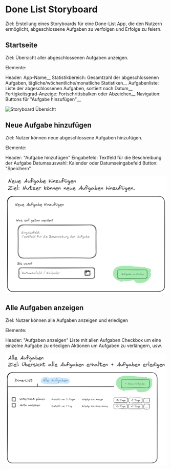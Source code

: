 # Done List Storyboard

Ziel: Erstellung eines Storyboards für eine Done-List App, die den Nutzern ermöglicht, abgeschlossene Aufgaben zu verfolgen und Erfolge zu feiern.

## Startseite

Ziel: Übersicht aller abgeschlossenen Aufgaben anzeigen.

Elemente:

Header: App-Name__
Statistikbereich: Gesamtzahl der abgeschlossenen Aufgaben, tägliche/wöchentliche/monatliche Statistiken__
Aufgabenliste: Liste der abgeschlossenen Aufgaben, sortiert nach Datum__
Fertigkeitsgrad-Anzeige: Fortschrittsbalken oder Abzeichen__
Navigation: Buttons für "Aufgabe hinzufügen"__

![Storyboard Übersicht](https://github.com/BitSparkCode/Done-List-Storyboard/blob/main/Storyboard/Storyboard_%C3%9Cbersicht.png)

## Neue Aufgabe hinzufügen

Ziel: Nutzer können neue abgeschlossene Aufgaben hinzufügen.

Elemente:

Header: "Aufgabe hinzufügen"
Eingabefeld: Textfeld für die Beschreibung der Aufgabe
Datumsauswahl: Kalender oder Datumseingabefeld
Button: "Speichern"

![Storyboard Neue Aufgabe](https://github.com/BitSparkCode/Done-List-Storyboard/blob/main/Storyboard/Storyboard_NeueAufgabe.png)

## Alle Aufgaben anzeigen

Ziel: Nutzer können alle Aufgaben anzeigen und erledigen

Elemente:

Header: "Aufgaben anzeigen"
Liste mit allen Aufgaben
Checkbox um eine einzelne Aufgabe zu erledigen
Aktionen um Aufgaben zu verlängern, usw.

![Storyboard Neue Aufgabe](https://github.com/BitSparkCode/Done-List-Storyboard/blob/main/Storyboard/Storyboard_AlleAufgaben.png)


